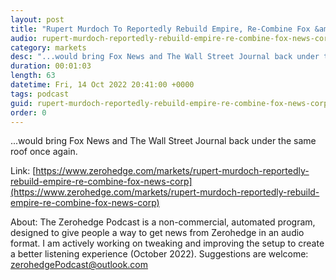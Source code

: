 ```yaml
---
layout: post
title: "Rupert Murdoch To Reportedly Rebuild Empire, Re-Combine Fox &amp; News Corp"
audio: rupert-murdoch-reportedly-rebuild-empire-re-combine-fox-news-corp-0
category: markets
desc: "...would bring Fox News and The Wall Street Journal back under the same roof once again."
duration: 00:01:03
length: 63
datetime: Fri, 14 Oct 2022 20:41:00 +0000
tags: podcast
guid: rupert-murdoch-reportedly-rebuild-empire-re-combine-fox-news-corp-0
order: 0
---
```

...would bring Fox News and The Wall Street Journal back under the same roof once again.

Link: [https://www.zerohedge.com/markets/rupert-murdoch-reportedly-rebuild-empire-re-combine-fox-news-corp](https://www.zerohedge.com/markets/rupert-murdoch-reportedly-rebuild-empire-re-combine-fox-news-corp)

About: The Zerohedge Podcast is a non-commercial, automated program, designed to give people a way to get news from Zerohedge in an audio format.  I am actively working on tweaking and improving the setup to create a better listening experience (October 2022).  Suggestions are welcome: [zerohedgePodcast@outlook.com](mailto:zerohedgePodcast@outlook.com)